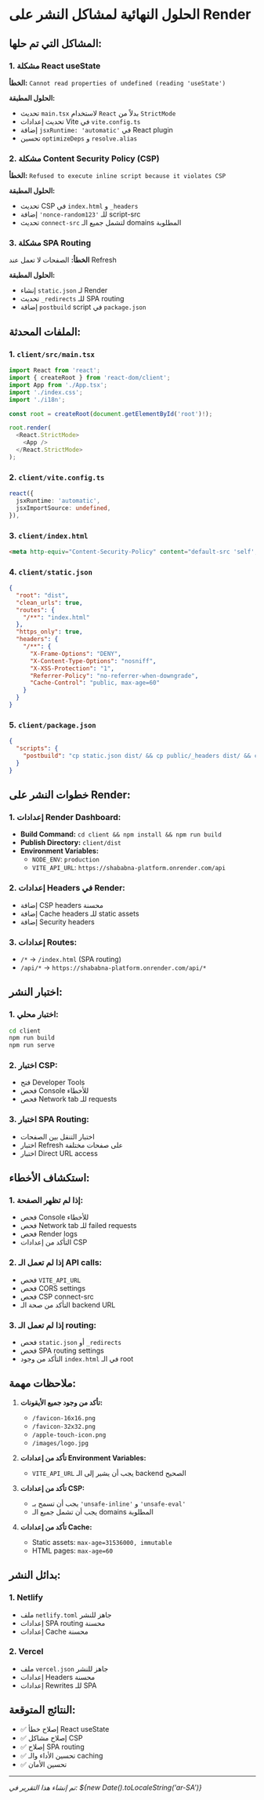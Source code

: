 # الحلول النهائية لمشاكل النشر على Render

## المشاكل التي تم حلها:

### 1. مشكلة React useState
**الخطأ:** `Cannot read properties of undefined (reading 'useState')`

**الحلول المطبقة:**
- تحديث `main.tsx` لاستخدام `React` بدلاً من `StrictMode`
- تحديث إعدادات Vite في `vite.config.ts`
- إضافة `jsxRuntime: 'automatic'` في React plugin
- تحسين `optimizeDeps` و `resolve.alias`

### 2. مشكلة Content Security Policy (CSP)
**الخطأ:** `Refused to execute inline script because it violates CSP`

**الحلول المطبقة:**
- تحديث CSP في `index.html` و `_headers`
- إضافة `'nonce-random123'` للـ script-src
- تحديث `connect-src` لتشمل جميع الـ domains المطلوبة

### 3. مشكلة SPA Routing
**الخطأ:** الصفحات لا تعمل عند Refresh

**الحلول المطبقة:**
- إنشاء `static.json` لـ Render
- تحديث `_redirects` للـ SPA routing
- إضافة `postbuild` script في `package.json`

## الملفات المحدثة:

### 1. `client/src/main.tsx`
```typescript
import React from 'react';
import { createRoot } from 'react-dom/client';
import App from './App.tsx';
import './index.css';
import './i18n';

const root = createRoot(document.getElementById('root')!);

root.render(
  <React.StrictMode>
    <App />
  </React.StrictMode>
);
```

### 2. `client/vite.config.ts`
```typescript
react({
  jsxRuntime: 'automatic',
  jsxImportSource: undefined,
}),
```

### 3. `client/index.html`
```html
<meta http-equiv="Content-Security-Policy" content="default-src 'self'; script-src 'self' 'unsafe-inline' 'unsafe-eval' 'wasm-unsafe-eval' 'nonce-random123'; style-src 'self' 'unsafe-inline' https://fonts.googleapis.com https://fonts.gstatic.com; font-src 'self' https://fonts.gstatic.com data:; img-src 'self' data: https: blob:; connect-src 'self' http://localhost:5000 http://127.0.0.1:5000 http://localhost:5173 ws://localhost:* ws://127.0.0.1:* https://shababna-platform.onrender.com https://*.onrender.com https://*.render.com https://fonts.googleapis.com https://fonts.gstatic.com; object-src 'none'; base-uri 'self'; form-action 'self';" />
```

### 4. `client/static.json`
```json
{
  "root": "dist",
  "clean_urls": true,
  "routes": {
    "/**": "index.html"
  },
  "https_only": true,
  "headers": {
    "/**": {
      "X-Frame-Options": "DENY",
      "X-Content-Type-Options": "nosniff",
      "X-XSS-Protection": "1",
      "Referrer-Policy": "no-referrer-when-downgrade",
      "Cache-Control": "public, max-age=60"
    }
  }
}
```

### 5. `client/package.json`
```json
{
  "scripts": {
    "postbuild": "cp static.json dist/ && cp public/_headers dist/ && cp public/_redirects dist/"
  }
}
```

## خطوات النشر على Render:

### 1. إعدادات Render Dashboard:
- **Build Command:** `cd client && npm install && npm run build`
- **Publish Directory:** `client/dist`
- **Environment Variables:**
  - `NODE_ENV`: `production`
  - `VITE_API_URL`: `https://shababna-platform.onrender.com/api`

### 2. إعدادات Headers في Render:
- إضافة CSP headers محسنة
- إضافة Cache headers للـ static assets
- إضافة Security headers

### 3. إعدادات Routes:
- `/*` → `/index.html` (SPA routing)
- `/api/*` → `https://shababna-platform.onrender.com/api/*`

## اختبار النشر:

### 1. اختبار محلي:
```bash
cd client
npm run build
npm run serve
```

### 2. اختبار CSP:
- فتح Developer Tools
- فحص Console للأخطاء
- فحص Network tab للـ requests

### 3. اختبار SPA Routing:
- اختبار التنقل بين الصفحات
- اختبار Refresh على صفحات مختلفة
- اختبار Direct URL access

## استكشاف الأخطاء:

### 1. إذا لم تظهر الصفحة:
- فحص Console للأخطاء
- فحص Network tab للـ failed requests
- فحص Render logs
- التأكد من إعدادات CSP

### 2. إذا لم تعمل الـ API calls:
- فحص `VITE_API_URL`
- فحص CORS settings
- فحص CSP connect-src
- التأكد من صحة الـ backend URL

### 3. إذا لم تعمل الـ routing:
- فحص `static.json` أو `_redirects`
- فحص SPA routing settings
- التأكد من وجود `index.html` في الـ root

## ملاحظات مهمة:

1. **تأكد من وجود جميع الأيقونات:**
   - `/favicon-16x16.png`
   - `/favicon-32x32.png`
   - `/apple-touch-icon.png`
   - `/images/logo.jpg`

2. **تأكد من إعدادات Environment Variables:**
   - `VITE_API_URL` يجب أن يشير إلى الـ backend الصحيح

3. **تأكد من إعدادات CSP:**
   - يجب أن تسمح بـ `'unsafe-inline'` و `'unsafe-eval'`
   - يجب أن تشمل جميع الـ domains المطلوبة

4. **تأكد من إعدادات Cache:**
   - Static assets: `max-age=31536000, immutable`
   - HTML pages: `max-age=60`

## بدائل النشر:

### 1. Netlify
- ملف `netlify.toml` جاهز للنشر
- إعدادات SPA routing محسنة
- إعدادات Cache محسنة

### 2. Vercel
- ملف `vercel.json` جاهز للنشر
- إعدادات Headers محسنة
- إعدادات Rewrites للـ SPA

## النتائج المتوقعة:

- ✅ إصلاح خطأ React useState
- ✅ إصلاح مشاكل CSP
- ✅ إصلاح SPA routing
- ✅ تحسين الأداء والـ caching
- ✅ تحسين الأمان

---

_تم إنشاء هذا التقرير في: ${new Date().toLocaleString('ar-SA')}_
